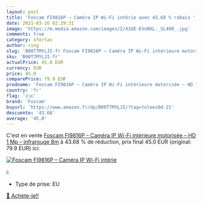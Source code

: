 ```yaml
---
layout: post
title: 'Foscam FI9816P – Caméra IP Wi-Fi intérie avec 43.68 % rabais '
date: 2021-03-16 02:29:31
image: 'https://m.media-amazon.com/images/I/41UE-EVoNXL._SL400_.jpg'
comments: true
category: ofertas
author: ring
slug: 'B00T7MYLJI-fr Foscam FI9816P – Caméra IP Wi-Fi intérieure motorisée – HD...'
sku: 'B00T7MYLJI-fr'
actualPrice: 45.0 EUR
currency: EUR
price: 45.0
comparePrice: 79.9 EUR
prodname: 'Foscam FI9816P – Caméra IP Wi-Fi intérieure motorisée – HD 1 Mp – infrarouge 8m'
country: 'fr'
flag: '🇫🇷'
brand: 'Foscam'
buyurl: 'https://www.amazon.fr/dp/B00T7MYLJI/?tag=tolees0d-21'
descuento: '43.68'
average: '45.0'
---
```


C'est en vente [Foscam FI9816P – Caméra IP Wi-Fi intérieure motorisée – HD 1 Mp – infrarouge 8m](https://www.amazon.fr/dp/B00T7MYLJI/?tag=tolees0d-21)  à  43.68 % de réduction, prix final  45.0 EUR (original: 79.9 EUR) ici:

[![Foscam FI9816P – Caméra IP Wi-Fi intérie](https://m.media-amazon.com/images/I/41UE-EVoNXL._SL400_.jpg)](https://www.amazon.fr/dp/B00T7MYLJI/?tag=tolees0d-21)

ℹ️:

- Type de prise: EU

[🛒 Achète-le!!](https://www.amazon.fr/dp/B00T7MYLJI/?tag=tolees0d-21)
